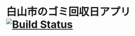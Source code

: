 # 白山市のゴミ回収日アプリ[![Build Status](https://travis-ci.org/kuwalab/CleanHakusan.svg?branch=master)](https://travis-ci.org/kuwalab/CleanHakusan)
